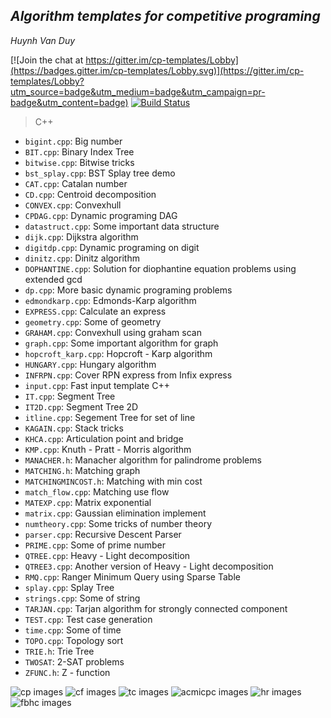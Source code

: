 ## ***Algorithm templates for competitive programing***
_Huynh Van Duy_

[![Join the chat at https://gitter.im/cp-templates/Lobby](https://badges.gitter.im/cp-templates/Lobby.svg)](https://gitter.im/cp-templates/Lobby?utm_source=badge&utm_medium=badge&utm_campaign=pr-badge&utm_content=badge)
[![Build Status](https://travis-ci.org/hdi-superuser/cp-templates.svg?branch=master)](https://travis-ci.org/hdi-superuser/cp-templates)

> C++
>
- `bigint.cpp`: Big number
- `BIT.cpp`: Binary Index Tree
- `bitwise.cpp`: Bitwise tricks
- `bst_splay.cpp`: BST Splay tree demo
- `CAT.cpp`: Catalan number
- `CD.cpp`: Centroid decomposition
- `CONVEX.cpp`: Convexhull
- `CPDAG.cpp`: Dynamic programing DAG
- `datastruct.cpp`: Some important data structure
- `dijk.cpp`: Dijkstra algorithm
- `digitdp.cpp`: Dynamic  programing on digit
- `dinitz.cpp`: Dinitz algorithm
- `DOPHANTINE.cpp`: Solution for diophantine equation problems using extended gcd
- `dp.cpp`: More basic dynamic programing problems
- `edmondkarp.cpp`: Edmonds-Karp algorithm
- `EXPRESS.cpp`: Calculate an express
- `geometry.cpp`: Some of geometry
- `GRAHAM.cpp`: Convexhull using graham scan
- `graph.cpp`: Some important algorithm for graph
- `hopcroft_karp.cpp`: Hopcroft - Karp algorithm
- `HUNGARY.cpp`: Hungary algorithm
- `INFRPN.cpp`: Cover RPN express from Infix express
- `input.cpp`: Fast input template C++
- `IT.cpp`: Segment Tree
- `IT2D.cpp`: Segment Tree 2D
- `itline.cpp`: Segement Tree for set of line
- `KAGAIN.cpp`: Stack tricks
- `KHCA.cpp`: Articulation point and bridge
- `KMP.cpp`: Knuth - Pratt - Morris algorithm
- `MANACHER.h`: Manacher algorithm for palindrome problems
- `MATCHING.h`: Matching graph
- `MATCHINGMINCOST.h`: Matching with min cost
- `match_flow.cpp`: Matching use flow
- `MATEXP.cpp`: Matrix exponential
- `matrix.cpp`: Gaussian elimination implement
- `numtheory.cpp`: Some tricks of number theory
- `parser.cpp`: Recursive Descent Parser
- `PRIME.cpp`: Some of prime number
- `QTREE.cpp`: Heavy - Light decomposition
- `QTREE3.cpp`: Another version of Heavy - Light decomposition
- `RMQ.cpp`: Ranger Minimum Query using Sparse Table
- `splay.cpp`: Splay Tree
- `strings.cpp`: Some of string
- `TARJAN.cpp`: Tarjan algorithm for strongly connected component
- `TEST.cpp`: Test case generation
- `time.cpp`: Some of time
- `TOPO.cpp`: Topology sort
- `TRIE.h`: Trie Tree
- `TWOSAT`: 2-SAT problems
- `ZFUNC.h`: Z - function

![cp images](http://cpbook.net/img/cp-logo.png)
![cf images](http://wunderfund.io/static/codeforces_logo.png)
![tc images](https://apps.topcoder.com/i/reskin/logo.png)
![acmicpc images](http://www.acmicpc-latam.org/logo_acm.jpg)
![hr images](https://aadityapurani.files.wordpress.com/2015/09/hackerrank-logo.jpg)
![fbhc images](https://webtoolfeed.files.wordpress.com/2012/03/facebok-hackathon.jpg)
